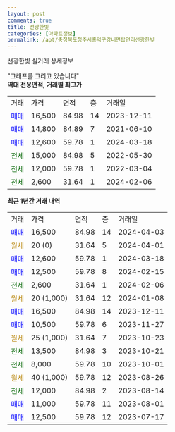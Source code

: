 ```yaml
---
layout: post
comments: true
title: 선광한빛
categories: [아파트정보]
permalink: /apt/충청북도청주시흥덕구강내면탑연리선광한빛
---
```


선광한빛 실거래 상세정보

<script type="text/javascript">
  google.charts.load('current', {'packages':['line', 'corechart']});
  google.charts.setOnLoadCallback(drawChart);

  function drawChart() {
    var data = new google.visualization.DataTable();
    data.addColumn('date', '거래일');
    data.addColumn('number', "매매");
    data.addColumn('number', "전세");
    data.addColumn('number', "전매");

    data.addRows([[new Date(Date.parse("2024-04-03")), 16500, null, null], [new Date(Date.parse("2024-04-01")), null, null, null], [new Date(Date.parse("2024-03-18")), 12600, null, null], [new Date(Date.parse("2024-02-15")), 12500, null, null], [new Date(Date.parse("2024-02-06")), null, 2600, null], [new Date(Date.parse("2024-01-08")), null, null, null], [new Date(Date.parse("2023-12-11")), 16500, null, null], [new Date(Date.parse("2023-11-27")), 10500, null, null], [new Date(Date.parse("2023-10-23")), null, null, null], [new Date(Date.parse("2023-10-21")), null, 13500, null], [new Date(Date.parse("2023-10-01")), null, 8000, null], [new Date(Date.parse("2023-08-26")), null, null, null], [new Date(Date.parse("2023-08-14")), null, 12000, null], [new Date(Date.parse("2023-08-01")), 11000, null, null], [new Date(Date.parse("2023-07-17")), 12500, null, null]]);

    var options = {
      hAxis: {
        format: 'yyyy/MM/dd'
      },    
      lineWidth: 0,
      pointsVisible: true,    
      title: '최근 1년간 유형별 실거래가 분포',
      legend: { position: 'bottom' }
    };

    var formatter = new google.visualization.NumberFormat({pattern:'###,###'} );
    formatter.format(data, 1);
    formatter.format(data, 2);
    
    setTimeout(function() {
        var chart = new google.visualization.LineChart(document.getElementById('columnchart_material'));
        chart.draw(data, (options));
        document.getElementById('loading').style.display = 'none';
    }, 200);
  }
</script>


<div id="loading" style="z-index:20; display: block; margin-left: 0px">"그래프를 그리고 있습니다"</div>
<div id="columnchart_material" style="width: 95%; margin-left: 0px; display: block"></div>
<!-- contents start -->
<b>역대 전용면적, 거래별 최고가</b>
<table class="sortable">
    <tr>
      <td>거래</td>
      <td>가격</td>
      <td>면적</td>
      <td>층</td>
      <td>거래일</td>
    </tr>
        <tr>
          <td><a style="color: blue">매매</a></td>
          <td>16,500</td>
          <td>84.98</td>
          <td>14</td>
          <td>2023-12-11</td>
        </tr>            <tr>
          <td><a style="color: blue">매매</a></td>
          <td>14,800</td>
          <td>84.89</td>
          <td>7</td>
          <td>2021-06-10</td>
        </tr>            <tr>
          <td><a style="color: blue">매매</a></td>
          <td>12,600</td>
          <td>59.78</td>
          <td>1</td>
          <td>2024-03-18</td>
        </tr>        
        <tr>
              <td><a style="color: darkgreen">전세</a></td>
              <td>15,000</td>
              <td>84.98</td>
              <td>5</td>
              <td>2022-05-30</td>
            </tr>            <tr>
              <td><a style="color: darkgreen">전세</a></td>
              <td>12,000</td>
              <td>59.78</td>
              <td>1</td>
              <td>2022-03-04</td>
            </tr>            <tr>
              <td><a style="color: darkgreen">전세</a></td>
              <td>2,600</td>
              <td>31.64</td>
              <td>1</td>
              <td>2024-02-06</td>
            </tr>        
    
</table>

<b>최근 1년간 거래 내역</b>

<table class="sortable">
    <tr>
      <td>거래</td>
      <td>가격</td>
      <td>면적</td>
      <td>층</td>
      <td>거래일</td>
    </tr>
    <tr>
      <td><a style="color: blue">매매</a></td>
      <td>16,500</td>
      <td>84.98</td>
      <td>14</td>
      <td>2024-04-03</td>
    </tr>          <tr>
      <td><a style="color: darkgoldenrod">월세</a></td>
      <td>20 (0)</td>
      <td>31.64</td>
      <td>5</td>
      <td>2024-04-01</td>
    </tr>          <tr>
      <td><a style="color: blue">매매</a></td>
      <td>12,600</td>
      <td>59.78</td>
      <td>1</td>
      <td>2024-03-18</td>
    </tr>          <tr>
      <td><a style="color: blue">매매</a></td>
      <td>12,500</td>
      <td>59.78</td>
      <td>8</td>
      <td>2024-02-15</td>
    </tr>          <tr>
      <td><a style="color: darkgreen">전세</a></td>
      <td>2,600</td>
      <td>31.64</td>
      <td>1</td>
      <td>2024-02-06</td>
    </tr>          <tr>
      <td><a style="color: darkgoldenrod">월세</a></td>
      <td>20 (1,000)</td>
      <td>31.64</td>
      <td>12</td>
      <td>2024-01-08</td>
    </tr>          <tr>
      <td><a style="color: blue">매매</a></td>
      <td>16,500</td>
      <td>84.98</td>
      <td>14</td>
      <td>2023-12-11</td>
    </tr>          <tr>
      <td><a style="color: blue">매매</a></td>
      <td>10,500</td>
      <td>59.78</td>
      <td>6</td>
      <td>2023-11-27</td>
    </tr>          <tr>
      <td><a style="color: darkgoldenrod">월세</a></td>
      <td>25 (1,000)</td>
      <td>31.64</td>
      <td>7</td>
      <td>2023-10-23</td>
    </tr>          <tr>
      <td><a style="color: darkgreen">전세</a></td>
      <td>13,500</td>
      <td>84.98</td>
      <td>3</td>
      <td>2023-10-21</td>
    </tr>          <tr>
      <td><a style="color: darkgreen">전세</a></td>
      <td>8,000</td>
      <td>59.78</td>
      <td>10</td>
      <td>2023-10-01</td>
    </tr>          <tr>
      <td><a style="color: darkgoldenrod">월세</a></td>
      <td>40 (1,000)</td>
      <td>59.78</td>
      <td>12</td>
      <td>2023-08-26</td>
    </tr>          <tr>
      <td><a style="color: darkgreen">전세</a></td>
      <td>12,000</td>
      <td>84.98</td>
      <td>2</td>
      <td>2023-08-14</td>
    </tr>          <tr>
      <td><a style="color: blue">매매</a></td>
      <td>11,000</td>
      <td>59.78</td>
      <td>11</td>
      <td>2023-08-01</td>
    </tr>          <tr>
      <td><a style="color: blue">매매</a></td>
      <td>12,500</td>
      <td>59.78</td>
      <td>12</td>
      <td>2023-07-17</td>
    </tr>      </table>
<!-- contents end -->    

